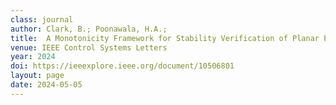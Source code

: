 ```yaml
---
class: journal
author: Clark, B.; Poonawala, H.A.; 
title:  A Monotonicity Framework for Stability Verification of Planar Path-Following Controllers
venue: IEEE Control Systems Letters
year: 2024
doi: https://ieeexplore.ieee.org/document/10506801
layout: page
date: 2024-05-05
---
```

